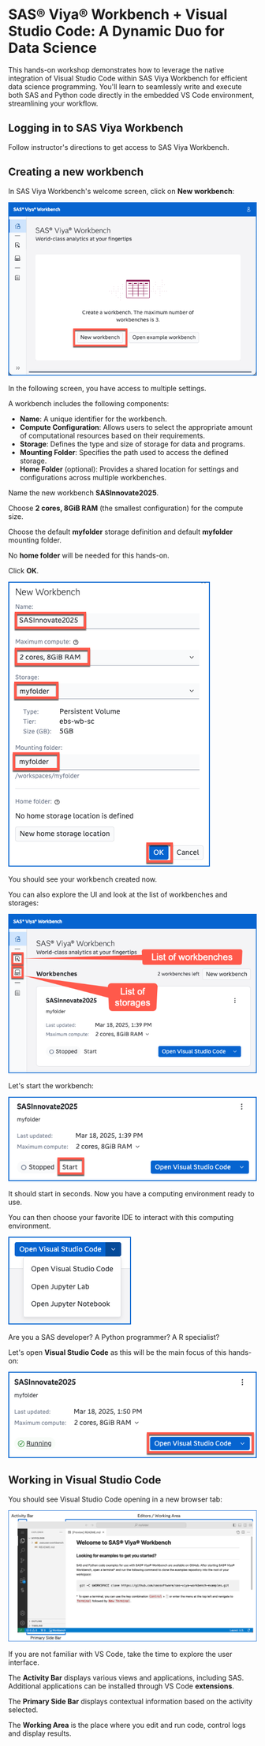 # SAS® Viya® Workbench + Visual Studio Code: A Dynamic Duo for Data Science

This hands-on workshop demonstrates how to leverage the native integration of Visual Studio Code within SAS Viya Workbench for efficient data science programming. You'll learn to seamlessly write and execute both SAS and Python code directly in the embedded VS Code environment, streamlining your workflow.

## Logging in to SAS Viya Workbench

Follow instructor's directions to get access to SAS Viya Workbench.

## Creating a new workbench

In SAS Viya Workbench's welcome screen, click on **New workbench**:

![](images/franir_2025-03-17-15-23-04.png)

In the following screen, you have access to multiple settings.

A workbench includes the following components:

- **Name**: A unique identifier for the workbench.
- **Compute Configuration**: Allows users to select the appropriate amount of computational resources based on their requirements.
- **Storage**: Defines the type and size of storage for data and programs.
- **Mounting Folder**: Specifies the path used to access the defined storage.
- **Home Folder** (optional): Provides a shared location for settings and configurations across multiple workbenches.

Name the new workbench **SASInnovate2025**.

Choose **2 cores, 8GiB RAM** (the smallest configuration) for the compute size.

Choose the default **myfolder** storage definition and default **myfolder** mounting folder.

No **home folder** will be needed for this hands-on.

Click **OK**.

![](images/franir_2025-03-18-12-19-19.png)

You should see your workbench created now.

You can also explore the UI and look at the list of workbenches and storages:

![](images/franir_2025-03-18-13-45-43.png)

Let's start the workbench:

![](images/franir_2025-03-18-13-50-28.png)

It should start in seconds. Now you have a computing environment ready to use.

You can then choose your favorite IDE to interact with this computing environment.

![](images/franir_2025-03-18-14-04-47.png)

Are you a SAS developer? A Python programmer? A R specialist?

Let's open **Visual Studio Code** as this will be the main focus of this hands-on:

![](images/franir_2025-03-18-13-51-23.png)

## Working in Visual Studio Code

You should see Visual Studio Code opening in a new browser tab:

![](images/franir_2025-03-18-14-55-53.png)

If you are not familiar with VS Code, take the time to explore the user interface.

The **Activity Bar** displays various views and applications, including SAS. Additional applications can be installed through VS Code **extensions**.

The **Primary Side Bar** displays contextual information based on the activity selected.

The **Working Area** is the place where you edit and run code, control logs and display results.

